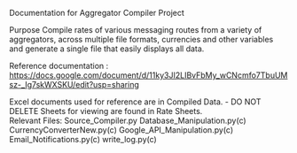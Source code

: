 Documentation for Aggregator Compiler Project

Purpose
Compile rates of various messaging routes from a variety of aggregators, across multiple file formats, currencies and other variables and generate a single file that easily displays all data.

Reference documentation : https://docs.google.com/document/d/11ky3JI2LIBvFbMy_wCNcmfo7TbuUMsz-_Ig7skWXSKU/edit?usp=sharing

Excel documents used for reference are in Compiled Data.  - DO NOT DELETE
Sheets for viewing are found in Rate Sheets.  
Relevant Files:
	Source_Compiler.py
	Database_Manipulation.py(c)
	CurrencyConverterNew.py(c)
	Google_API_Manipulation.py(c)
	Email_Notifications.py(c)
	write_log.py(c)

